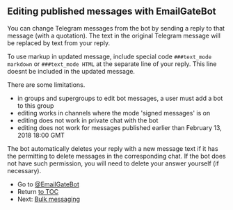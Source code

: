 ## Editing published messages with EmailGateBot

You can change Telegram messages from the bot by sending a reply to that message (with a quotation).
The text in the original Telegram message will be replaced by text from your reply.

To use markup in updated message, include special code `###text_mode markdown` or `###text_mode HTML` at the separate line of your reply.
This line doesnt be included in the updated message.

There are some limitations.

- in groups and supergroups to edit bot messages, a user must add a bot to this group
- editing works in channels where the mode 'signed messages' is on
- editing does not work in private chat with the bot
- editing does not work for messages published earlier than February 13, 2018 18:00 GMT

The bot automatically deletes your reply with a new message text if it has the permitting to delete messages in the corresponding chat.
If the bot does not have such permission, you will need to delete your answer yourself (if necessary).

- Go to [@EmailGateBot](http://t.me/EmailGateBot?start=utm_KDaxQG000_github-en-editing)
- Return [to TOC](guide.md)
- Next: [Bulk messaging](bulk.md)
